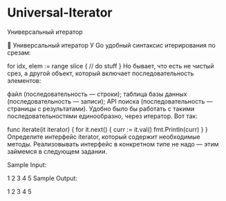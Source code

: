 # Universal-Iterator
Универсальный итератор

🤔 Универсальный итератор
У Go удобный синтаксис итерирования по срезам:

for idx, elem := range slice {
    // do stuff
}
Но бывает, что есть не чистый срез, а другой объект, который включает последовательность
 элементов:

файл (последовательность — строки);
таблица базы данных (последовательность — записи);
API поиска (последовательность — страницы с результатами).
Удобно было бы работать с такими последовательностями единообразно, через итератор. Вот так:

func iterate(it iterator) {
    for it.next() {
        curr := it.val()
        fmt.Println(curr)
    }
}
Определите интерфейс iterator, который содержит необходимые методы. Реализовывать интерфейс в
конкретном типе не надо — этим займемся в следующем задании.

Sample Input:

1 2 3 4 5
Sample Output:

1
2
3
4
5
